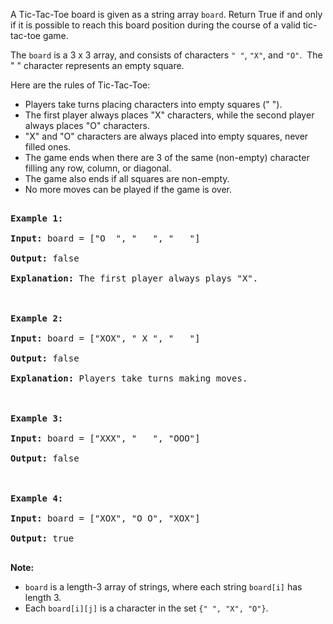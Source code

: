 A Tic-Tac-Toe board is given as a string array `` board ``. Return True if and only if it is possible to reach this board position during the course of a valid tic-tac-toe game.

The `` board `` is a 3 x 3 array, and consists of characters `` " " ``, `` "X" ``, and `` "O" ``.&nbsp; The " " character represents an empty square.

Here are the rules of Tic-Tac-Toe:

*   Players take turns placing characters into empty squares (" ").
*   The first player always places "X" characters, while the second player always places "O" characters.
*   "X" and "O" characters are always placed into empty squares, never filled ones.
*   The game ends when there are 3 of the same (non-empty) character filling any row, column, or diagonal.
*   The game also ends if all squares are non-empty.
*   No more moves can be played if the game is over.

<pre>
<strong>Example 1:</strong>
<strong>Input:</strong> board = ["O&nbsp; ", "&nbsp; &nbsp;", "&nbsp; &nbsp;"]
<strong>Output:</strong> false
<strong>Explanation:</strong> The first player always plays "X".

<strong>Example 2:</strong>
<strong>Input:</strong> board = ["XOX", " X ", "   "]
<strong>Output:</strong> false
<strong>Explanation:</strong> Players take turns making moves.

<strong>Example 3:</strong>
<strong>Input:</strong> board = ["XXX", "   ", "OOO"]
<strong>Output:</strong> false

<strong>Example 4:</strong>
<strong>Input:</strong> board = ["XOX", "O O", "XOX"]
<strong>Output:</strong> true
</pre>

__Note:__

*   `` board `` is a length-3 array of strings, where each string `` board[i] `` has length 3.
*   Each `` board[i][j] `` is a character in the set `` {" ", "X", "O"} ``.